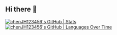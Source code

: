 ## Hi there 👋

<!--
**chenJH123456/chenJH123456** is a ✨ _special_ ✨ repository because its `README.md` (this file) appears on your GitHub profile.

Here are some ideas to get you started:

- 🔭 I’m currently working on ...
- 🌱 I’m currently learning ...
- 👯 I’m looking to collaborate on ...
- 🤔 I’m looking for help with ...
- 💬 Ask me about ...
- 📫 How to reach me: ...
- 😄 Pronouns: ...
- ⚡ Fun fact: ...
-->
[![chenJH123456's GitHub | Stats](https://stats.quira.sh/chenJH123456/github?theme=dark)](https://quira.sh?utm_source=widgets&utm_campaign=chenJH123456)
[![chenJH123456's GitHub | Languages Over Time](https://stats.quira.sh/chenJH123456/languages-over-time?theme=dark)](https://quira.sh?utm_source=widgets&utm_campaign=chenJH123456)
